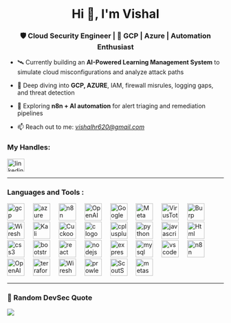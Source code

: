<h1 align="center">Hi 👋, I'm Vishal</h1>
<h3 align="center">🛡️ Cloud Security Engineer | 🔐 GCP | Azure | Automation Enthusiast</h3>

- 🛰️ Currently building an **AI-Powered Learning Management System** to simulate cloud misconfigurations and analyze attack paths
  
- 🌱 Deep diving into **GCP, AZURE**, IAM, firewall misrules, logging gaps, and threat detection
   
- 🤖 Exploring **n8n + AI automation** for alert triaging and remediation pipelines
    
- 📫 Reach out to me: <a href="mailto:vishalhr620@gmail.com"><i>vishalhr620@gmail.com</i></a>

<h3 align="left">My Handles:</h3>
<p align="left">
  <a href="https://linkedin.com/in/hrishid150" target="blank">
    <img align="center" src="https://raw.githubusercontent.com/rahuldkjain/github-profile-readme-generator/master/src/images/icons/Social/linked-in-alt.svg" alt="linkedin" height="30" width="40" />
  </a>
 </p>

---

<h3 align="left">Languages and Tools :</h3>
<div align="left">
    <!-- Cloud Platforms -->
  <!-- Cloud Providers -->
<img src="https://cdn.jsdelivr.net/gh/devicons/devicon/icons/googlecloud/googlecloud-original.svg" height="40" alt="gcp logo" />
<img width="12" />
<img src="https://cdn.jsdelivr.net/gh/devicons/devicon/icons/azure/azure-original.svg" height="40" alt="azure logo" />
<img width="12" />

<!-- Automation/AI -->
<img src="https://avatars.githubusercontent.com/u/45487711?s=200&v=4" height="40" alt="n8n logo" />
<img width="12" />
<img src="https://avatars.githubusercontent.com/u/63420455?s=200&v=4" height="40" alt="OpenAI logo" />
<img width="12" />
<img src="https://upload.wikimedia.org/wikipedia/commons/7/76/Google_Gemini_logo.png" height="40" alt="Google Gemini logo" />
<img width="12" />
<img src="https://upload.wikimedia.org/wikipedia/commons/1/1a/Meta_Llama_Logo.png" height="40" alt="Meta Llama logo" />
<img width="12" />

<!-- Security -->
<img src="https://avatars.githubusercontent.com/u/163677?s=200&v=4" height="40" alt="VirusTotal logo" />
<img width="12" />
<img src="https://portswigger.net/cms/images/ps-burp-suite-logo.svg" height="40" alt="Burp Suite logo" />
<img width="12" />
<img src="https://upload.wikimedia.org/wikipedia/commons/e/e6/Wireshark_icon.svg" height="40" alt="Wireshark logo" />
<img width="12" />
<img src="https://upload.wikimedia.org/wikipedia/commons/7/7b/Kali_Linux_logo.svg" height="40" alt="Kali Linux logo" />
<img width="12" />
<img src="https://avatars.githubusercontent.com/u/3319964?s=200&v=4" height="40" alt="Cuckoo Sandbox logo" />
<img width="12" />

<!-- Programming Basics -->
<img src="https://cdn.jsdelivr.net/gh/devicons/devicon/icons/c/c-original.svg" height="40" alt="c logo" />
<img width="12" />
<img src="https://cdn.jsdelivr.net/gh/devicons/devicon/icons/cplusplus/cplusplus-original.svg" height="40" alt="cplusplus logo" />
<img width="12" />
<img src="https://cdn.jsdelivr.net/gh/devicons/devicon/icons/python/python-original.svg" height="40" alt="python logo" />
<img width="12" />
<img src="https://cdn.jsdelivr.net/gh/devicons/devicon/icons/javascript/javascript-original.svg" height="40" alt="javascript logo" />
<img width="12" />
<img src="https://cdn.jsdelivr.net/gh/devicons/devicon/icons/html5/html5-original.svg" height="40" alt="Html logo" />
<img width="12" />
<img src="https://cdn.jsdelivr.net/gh/devicons/devicon/icons/css3/css3-original.svg" height="40" alt="css3 logo" />
<img width="12" />
<img src="https://cdn.jsdelivr.net/gh/devicons/devicon/icons/bootstrap/bootstrap-original.svg" height="40" alt="bootstrap logo" />
<img width="12" />
<img src="https://cdn.jsdelivr.net/gh/devicons/devicon/icons/react/react-original.svg" height="40" alt="react logo" />
<img width="12" />
<img src="https://cdn.jsdelivr.net/gh/devicons/devicon/icons/nodejs/nodejs-original.svg" height="40" alt="nodejs logo" />
<img width="12" />
<img src="https://cdn.jsdelivr.net/gh/devicons/devicon/icons/express/express-original.svg" height="40" alt="express logo" />
<img width="12" />
<img src="https://cdn.jsdelivr.net/gh/devicons/devicon/icons/mysql/mysql-original-wordmark.svg" height="40" alt="mysql logo" />
<img width="12" />
<img src="https://cdn.jsdelivr.net/gh/devicons/devicon/icons/vscode/vscode-original.svg" height="40" alt="vscode logo" />
<img width="12" />

<!-- Automation + Monitoring -->
<img src="https://avatars.githubusercontent.com/u/45487711?s=200&v=4" height="40" alt="n8n logo" />
<img width="12" />
<img src="https://avatars.githubusercontent.com/u/63420455?s=200&v=4" height="40" alt="OpenAI logo" />
<img width="12" />
<img src="https://img.icons8.com/color/48/000000/terraform.png" height="40" alt="terraform logo" />
<img width="12" />
<img src="https://upload.wikimedia.org/wikipedia/commons/e/e6/Wireshark_icon.svg" height="40" alt="Wireshark logo" />
<img width="12" />
<img src="https://avatars.githubusercontent.com/u/20436623?s=200&v=4" height="40" alt="prowler logo" title="Prowler AWS Security" />
<img width="12" />
<img src="https://raw.githubusercontent.com/nccgroup/ScoutSuite/master/docs/_static/logo.png" height="40" alt="ScoutSuite logo" />
<img width="12" />
<img src="https://upload.wikimedia.org/wikipedia/commons/5/5b/Metasploit_logo.png" height="40" alt="metasploit logo" />
</div>

---

<h3>📜 Random DevSec Quote</h3>
<p>
  <img src="https://quotes-github-readme.vercel.app/api?type=horizontal&theme=radical" />
</p>


<!-- Proudly built as a Cloud Security Engineer README ✨ -->

